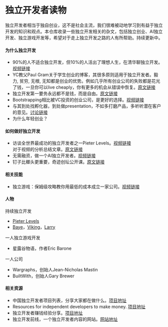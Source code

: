 # 独立开发者读物

独立开发者相当于独自创业，这不是社会主流，我们很难被动地学习到有益于独立开发的知识和观点。本仓库收录一些独立开发相关的杂文，包括独立创业、AI独立开发、独立游戏开发等，希望对于走上独立开发之路的人有所帮助。持续更新中。


#### 为什么独立开发

* 90%的人不适合独立开发，但10%的人活出了理想人生，在清华聊独立开发。 [视频链接](https://www.bilibili.com/video/BV1TS421R7w9)
* YC教父Paul Gram关于学生创业的博客，其很多原则适用于独立开发者。毅力, 贫穷, 无根, 无知都是创业的优势。例如几乎所有创业公司的失败都是花光了钱，一旦你可以live cheaply，你有更多的机会从错误中恢复。[原文链接](https://www.paulgraham.com/mit.html)
* 独立开发第一要务永远都不是钱，而是自由。[原文链接](https://x.com/vikingmute/status/1687288711690797056)
* Bootstrapping相比被VC投资的创业公司，是更好的选择。[视频链接](https://www.youtube.com/watch?v=0CDXJ6bMkMY)
* 与其到处找孵化器，到处做presentation，不如多打磨产品，多听听潜在客户的意见。[讨论链接](https://www.1point3acres.com/bbs/thread-1086283-1-1.html)
* 为什么年轻创业？

#### 如何做好独立开发

* 访谈全世界最成功的独立开发者之一Pieter Levels。[视频链接](https://www.youtube.com/watch?v=oFtjKbXKqbg)<br/>
  对于视频的分析总结文章。[原文链接](https://mp.weixin.qq.com/s/PSwC9ad3I73Fj59LpCW6YQ)
* 无需融资，做一个AI独立开发者。[视频链接](https://www.bilibili.com/video/BV1gp421f7Qp)
* 钉子比榔头更重要，奇迹创坛公开课。[原文链接](https://mp.weixin.qq.com/s/XWZuFRWNcrV81sBcczuVMg)

#### 相关技能

* 独立游戏：保姆级攻略教你用最低的成本成立一家公司。[视频链接](https://www.bilibili.com/video/BV1ev4y1u7vd)

#### 人物

持续独立开发
* [Pieter Levels](https://x.com/levelsio)
* [Baye](https://x.com/waylybaye)，[Viking](https://x.com/vikingmute)，[Larry](https://x.com/Larry_LiDev)

一人独立游戏开发
* 星露谷物语，作者Eric Barone

一人公司
* Wargraphs，创始人Jean-Nicholas Mastin
* BuiltWith，创始人Gary Brewer

#### 相关资源

* 中国独立开发者项目列表，分享大家都在做什么。[项目地址](https://github.com/1c7/chinese-independent-developer)
* Resources for independent developers to make money. [项目地址](https://github.com/mezod/awesome-indie)
* 独立开发者赚钱经验分享。[项目地址](https://github.com/loonggg/DevMoneySharing)
* 独立开发前线，一个独立开发者内容的网站。[网站地址](https://www.91wink.com/)
